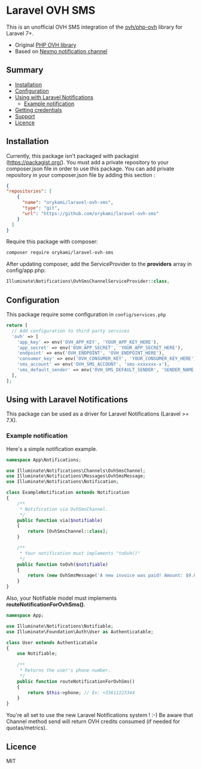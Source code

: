 # Laravel OVH SMS

This is an unofficial OVH SMS integration of the [ovh/php-ovh](https://github.com/ovh/php-ovh) library for Laravel 7+.

- Original [PHP OVH library](https://github.com/ovh/php-ovh/blob/master/README.md)
- Based on [Nexmo notification channel](https://github.com/laravel/nexmo-notification-channel)

## Summary

- [Installation](#installation)
- [Configuration](#configuration)
- [Using with Laravel Notifications](#using-with-laravel-notifications)
    - [Example notification](#example-notification)
- [Getting credentials](#getting-credentials)
- [Support](#support)
- [Licence](#licence)

## Installation

Currently, this package isn't packaged with packagist (https://packagist.org/). You must add a private repository to your composer.json file in order to use this package. You can add private repository in your composer.json file by adding this section :

```json
{
"repositories": [
    {
      "name": "orykami/laravel-ovh-sms",
      "type": "git",
      "url": "https://github.com/orykami/laravel-ovh-sms"
    }
  ]
}
```

Require this package with composer:  
```bash
composer require orykami/laravel-ovh-sms
```

After updating composer, add the ServiceProvider to the **providers** array in config/app.php:  
```php
Illuminate\Notifications\OvhSmsChannelServiceProvider::class,
```

## Configuration

This package require some configuration in `config/services.php` 

```php
return [
  // Add configuration to third party services
  'ovh' => [
    'app_key' => env('OVH_APP_KEY', 'YOUR_APP_KEY_HERE'),
    'app_secret' => env('OVH_APP_SECRET', 'YOUR_APP_SECRET_HERE'),
    'endpoint' => env('OVH_ENDPOINT', 'OVH_ENDPOINT_HERE'),
    'consumer_key' => env('OVH_CONSUMER_KEY', 'YOUR_CONSUMER_KEY_HERE'),
    'sms_account' => env('OVH_SMS_ACCOUNT', 'sms-xxxxxxx-x'),
    'sms_default_sender' => env('OVH_SMS_DEFAULT_SENDER', 'SENDER_NAME')),
  ],
];
```

## Using with Laravel Notifications

This package can be used as a driver for Laravel Notifications (Laravel >= 7.X).  

### Example notification

Here's a simple notification example.  

```php
namespace App\Notifications;

use Illuminate\Notifications\Channels\OvhSmsChannel;
use Illuminate\Notifications\Messages\OvhSmsMessage;
use Illuminate\Notifications\Notification;

class ExampleNotification extends Notification
{
    /**
     * Notification via OvhSmsChannel.
     */
    public function via($notifiable)
    {
        return [OvhSmsChannel::class];
    }

    /**
     * Your notification must implements "toOvh()"
     */
    public function toOvh($notifiable)
    {
    	return (new OvhSmsMessage('A new invoice was paid! Amount: $9.00'));
    }
}
```

Also, your Notifiable model must implements **routeNotificationForOvhSms()**.  

```php
namespace App;

use Illuminate\Notifications\Notifiable;
use Illuminate\Foundation\Auth\User as Authenticatable;

class User extends Authenticatable
{
    use Notifiable;
    
    /**
     * Returns the user's phone number.
     */
    public function routeNotificationForOvhSms()
    {
        return $this->phone; // Ex: +33611223344
    }
}
```

You're all set to use the new Laravel Notifications system ! :-)
Be aware that Channel method send will return OVH credits consumed (if needed for quotas/metrics).

## Licence
MIT
